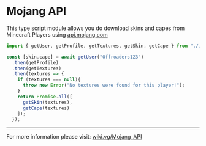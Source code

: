 # Mojang API

This type script module allows you do download skins and capes from Minecraft Players using [api.mojang.com](https://api.mojang.com/)

```ts
import { getUser, getProfile, getTextures, getSkin, getCape } from "./index.js";

const [skin,cape] = await getUser("Offroaders123")
  .then(getProfile)
  .then(getTextures)
  .then(textures => {
    if (textures === null){
      throw new Error("No textures were found for this player!");
    }
    return Promise.all([
      getSkin(textures),
      getCape(textures)
    ]);
  });
  ```
  
  ---
  
  For more information please visit: [wiki.vg/Mojang_API](https://wiki.vg/Mojang_API)
  
